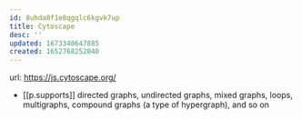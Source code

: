 ```yaml
---
id: 8uhda0f1e8qgqlc6kgvk7up
title: Cytoscape
desc: ''
updated: 1673340647885
created: 1652768252040
---
```




url: https://js.cytoscape.org/
- [[p.supports]] directed graphs, undirected graphs, mixed graphs, loops, multigraphs, compound graphs (a type of hypergraph), and so on

